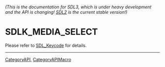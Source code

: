 ###### (This is the documentation for SDL3, which is under heavy development and the API is changing! [SDL2](https://wiki.libsdl.org/SDL2/) is the current stable version!)
# SDLK_MEDIA_SELECT

Please refer to [SDL_Keycode](SDL_Keycode) for details.

----
[CategoryAPI](CategoryAPI), [CategoryAPIMacro](CategoryAPIMacro)

